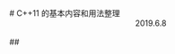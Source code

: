 <link type="text/css" rel="stylesheet" href="/css/GitHub_Word.css">
# C++11 的基本内容和用法整理
<br>
<center>2019.6.8</center>
<br>
## 
